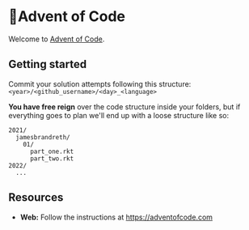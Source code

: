 # 🎄Advent of Code

Welcome to [Advent of Code](https://adventofcode.com/).

## Getting started

Commit your solution attempts following this structure: `<year>/<github_username>/<day>_<language>`

**You have free reign** over the code structure inside your folders, but if everything goes to plan
we'll end up with a loose structure like so:

```
2021/
  jamesbrandreth/
    01/
      part_one.rkt
      part_two.rkt
2022/
  ...
```

## Resources

- **Web:** Follow the instructions at https://adventofcode.com
